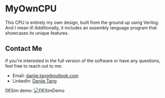 # MyOwnCPU
This CPU is entirely my own design, built from the ground up using Verilog. And I mean it! Additionally, it includes an assembly language program that showcases its unique features.

## Contact Me

If you're interested in the full version of the software or have any questions, feel free to reach out to me:

- Email: danjie.tang@outlook.com
- LinkedIn: [Danjie Tang](https://www.linkedin.com/in/danjie-tang/)

DESim demo:
![DESimDemo](https://user-images.githubusercontent.com/37476565/230673291-08607cf1-3b0b-443e-b2cc-63122e20ec05.gif)
